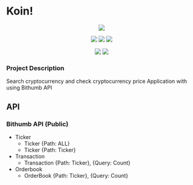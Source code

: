 # Koin!

<div align="center">
  
  <img src="https://img.shields.io/badge/Android_Studio_version-Giraffe_2022.3.1_Patch_1-3DDC84?style=flat&logo=androidstudio&logoColor=white"/>
  
  <a href="https://android-arsenal.com/api?level=31"><img src="https://img.shields.io/badge/Android_sdk_version-31%2B-3DDC84?style=flat&logo=android&logoColor=white"/></a>
  <a href="https://kotlinlang.org/docs/releases.html#release-details"><img src="https://img.shields.io/badge/Kotlin_version-1.9.10-7F52FF?style=flat&logo=Kotlin&logoColor=white"/></a>
  <a href="https://www.jetpackcomposeversion.com"><img src="https://img.shields.io/badge/Jetpack_Compose_version-1.5.3-4285F4?style=flat&logo=jetpackcompose&logoColor=white"/></a>
  
  <img src="https://img.shields.io/badge/Dagger--Hilt_version-2.4.8-3DDC84?style=flat"/>
  <img src="https://img.shields.io/badge/KSP_version-1.9.10--1.0.13-7F52FF?style=flat"/>
</div>

### Project Description 
  Search cryptocurrency and check cryptocurrency price Application with using Bithumb API
  
## API
 ### Bithumb API (Public)
  - Ticker
    - Ticker {Path: ALL}
    - Ticker {Path: Ticker}
  - Transaction
    - Transaction {Path: Ticker}, {Query: Count}
  - Orderbook
    - OrderBook {Path: Ticker}, {Query: Count}
